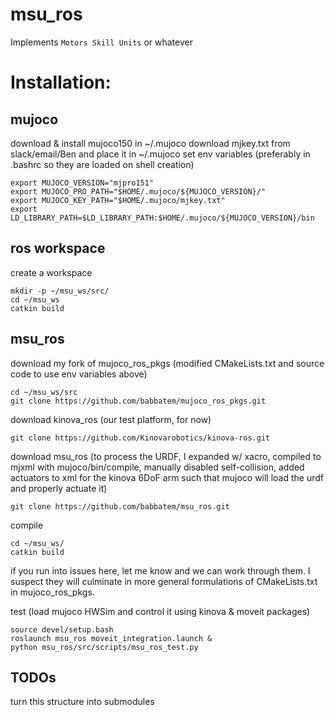 # msu_ros

Implements ```Motors Skill Units``` or whatever

# Installation:
## mujoco
download & install mujoco150 in ~/.mujoco
download mjkey.txt from slack/email/Ben and place it in ~/.mujoco
set env variables (preferably in .bashrc so they are loaded on shell creation)
```
export MUJOCO_VERSION="mjpro151"
export MUJOCO_PRO_PATH="$HOME/.mujoco/${MUJOCO_VERSION}/"
export MUJOCO_KEY_PATH="$HOME/.mujoco/mjkey.txt"
export LD_LIBRARY_PATH=$LD_LIBRARY_PATH:$HOME/.mujoco/${MUJOCO_VERSION}/bin
```

## ros workspace
create a workspace
```
mkdir -p ~/msu_ws/src/
cd ~/msu_ws
catkin build
```

## msu_ros
download my fork of mujoco_ros_pkgs
(modified CMakeLists.txt and source code to use env variables above)
```
cd ~/msu_ws/src
git clone https://github.com/babbatem/mujoco_ros_pkgs.git
```

download kinova_ros (our test platform, for now)
```
git clone https://github.com/Kinovarobotics/kinova-ros.git
```

download msu_ros
(to process the URDF, I expanded w/ xacro, compiled to mjxml with mujoco/bin/compile, manually disabled self-collision, added actuators to xml for the kinova 6DoF arm such that mujoco will load the urdf and properly actuate it)
```
git clone https://github.com/babbatem/msu_ros.git
```

compile
```
cd ~/msu_ws/
catkin build
```
if you run into issues here, let me know and we can work through them. I suspect they will culminate in more general formulations of CMakeLists.txt in mujoco_ros_pkgs.

test (load mujoco HWSim and control it using kinova & moveit packages)
```
source devel/setup.bash
roslaunch msu_ros moveit_integration.launch &
python msu_ros/src/scripts/msu_ros_test.py
```

## TODOs
turn this structure into submodules
